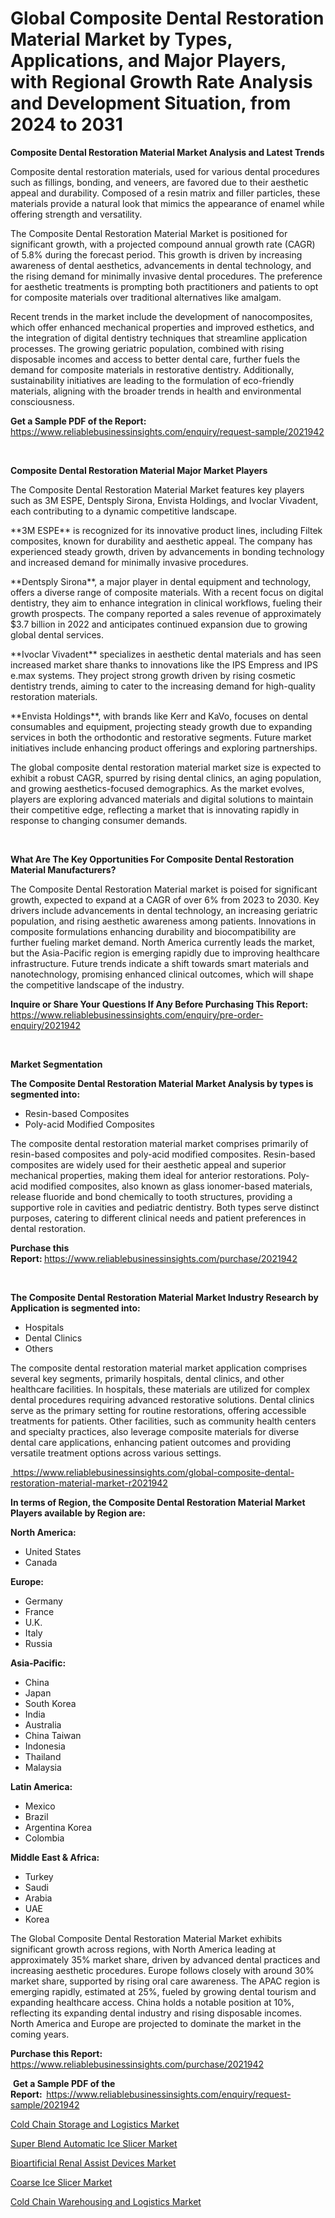 <p><h1>Global Composite Dental Restoration Material Market by Types, Applications, and Major Players, with Regional Growth Rate Analysis and Development Situation, from 2024 to 2031</h1></p><p><strong>Composite Dental Restoration Material Market Analysis and Latest Trends</strong></p>
<p><p>Composite dental restoration materials, used for various dental procedures such as fillings, bonding, and veneers, are favored due to their aesthetic appeal and durability. Composed of a resin matrix and filler particles, these materials provide a natural look that mimics the appearance of enamel while offering strength and versatility.</p><p>The Composite Dental Restoration Material Market is positioned for significant growth, with a projected compound annual growth rate (CAGR) of 5.8% during the forecast period. This growth is driven by increasing awareness of dental aesthetics, advancements in dental technology, and the rising demand for minimally invasive dental procedures. The preference for aesthetic treatments is prompting both practitioners and patients to opt for composite materials over traditional alternatives like amalgam.</p><p>Recent trends in the market include the development of nanocomposites, which offer enhanced mechanical properties and improved esthetics, and the integration of digital dentistry techniques that streamline application processes. The growing geriatric population, combined with rising disposable incomes and access to better dental care, further fuels the demand for composite materials in restorative dentistry. Additionally, sustainability initiatives are leading to the formulation of eco-friendly materials, aligning with the broader trends in health and environmental consciousness.</p></p>
<p><strong>Get a Sample PDF of the Report:&nbsp;</strong> <a href="https://www.reliablebusinessinsights.com/enquiry/request-sample/2021942?utm_campaign=97&utm_medium=2&utm_source=Github&utm_content=ia&utm_term=28102024&utm_id=composite-dental-restoration-material">https://www.reliablebusinessinsights.com/enquiry/request-sample/2021942</a></p>
<p>&nbsp;</p>
<p><strong>Composite Dental Restoration Material Major Market Players</strong></p>
<p><p>The Composite Dental Restoration Material Market features key players such as 3M ESPE, Dentsply Sirona, Envista Holdings, and Ivoclar Vivadent, each contributing to a dynamic competitive landscape. </p><p>**3M ESPE** is recognized for its innovative product lines, including Filtek composites, known for durability and aesthetic appeal. The company has experienced steady growth, driven by advancements in bonding technology and increased demand for minimally invasive procedures.</p><p>**Dentsply Sirona**, a major player in dental equipment and technology, offers a diverse range of composite materials. With a recent focus on digital dentistry, they aim to enhance integration in clinical workflows, fueling their growth prospects. The company reported a sales revenue of approximately $3.7 billion in 2022 and anticipates continued expansion due to growing global dental services.</p><p>**Ivoclar Vivadent** specializes in aesthetic dental materials and has seen increased market share thanks to innovations like the IPS Empress and IPS e.max systems. They project strong growth driven by rising cosmetic dentistry trends, aiming to cater to the increasing demand for high-quality restoration materials.</p><p>**Envista Holdings**, with brands like Kerr and KaVo, focuses on dental consumables and equipment, projecting steady growth due to expanding services in both the orthodontic and restorative segments. Future market initiatives include enhancing product offerings and exploring partnerships.</p><p>The global composite dental restoration material market size is expected to exhibit a robust CAGR, spurred by rising dental clinics, an aging population, and growing aesthetics-focused demographics. As the market evolves, players are exploring advanced materials and digital solutions to maintain their competitive edge, reflecting a market that is innovating rapidly in response to changing consumer demands.</p></p>
<p>&nbsp;</p>
<p><strong>What Are The Key Opportunities For Composite Dental Restoration Material Manufacturers?</strong></p>
<p><p>The Composite Dental Restoration Material market is poised for significant growth, expected to expand at a CAGR of over 6% from 2023 to 2030. Key drivers include advancements in dental technology, an increasing geriatric population, and rising aesthetic awareness among patients. Innovations in composite formulations enhancing durability and biocompatibility are further fueling market demand. North America currently leads the market, but the Asia-Pacific region is emerging rapidly due to improving healthcare infrastructure. Future trends indicate a shift towards smart materials and nanotechnology, promising enhanced clinical outcomes, which will shape the competitive landscape of the industry.</p></p>
<p><strong>Inquire or Share Your Questions If Any Before Purchasing This Report:</strong> <a href="https://www.reliablebusinessinsights.com/enquiry/pre-order-enquiry/2021942?utm_campaign=97&utm_medium=2&utm_source=Github&utm_content=ia&utm_term=28102024&utm_id=composite-dental-restoration-material">https://www.reliablebusinessinsights.com/enquiry/pre-order-enquiry/2021942</a></p>
<p>&nbsp;</p>
<p><strong>Market Segmentation</strong></p>
<p><strong>The Composite Dental Restoration Material Market Analysis by types is segmented into:</strong></p>
<p><ul><li>Resin-based Composites</li><li>Poly-acid Modified Composites</li></ul></p>
<p><p>The composite dental restoration material market comprises primarily of resin-based composites and poly-acid modified composites. Resin-based composites are widely used for their aesthetic appeal and superior mechanical properties, making them ideal for anterior restorations. Poly-acid modified composites, also known as glass ionomer-based materials, release fluoride and bond chemically to tooth structures, providing a supportive role in cavities and pediatric dentistry. Both types serve distinct purposes, catering to different clinical needs and patient preferences in dental restoration.</p></p>
<p><strong>Purchase this Report:&nbsp;</strong><a href="https://www.reliablebusinessinsights.com/purchase/2021942?utm_campaign=97&utm_medium=2&utm_source=Github&utm_content=ia&utm_term=28102024&utm_id=composite-dental-restoration-material">https://www.reliablebusinessinsights.com/purchase/2021942</a></p>
<p>&nbsp;</p>
<p><strong>The Composite Dental Restoration Material Market Industry Research by Application is segmented into:</strong></p>
<p><ul><li>Hospitals</li><li>Dental Clinics</li><li>Others</li></ul></p>
<p><p>The composite dental restoration material market application comprises several key segments, primarily hospitals, dental clinics, and other healthcare facilities. In hospitals, these materials are utilized for complex dental procedures requiring advanced restorative solutions. Dental clinics serve as the primary setting for routine restorations, offering accessible treatments for patients. Other facilities, such as community health centers and specialty practices, also leverage composite materials for diverse dental care applications, enhancing patient outcomes and providing versatile treatment options across various settings.</p></p>
<p><a href="https://www.reliablebusinessinsights.com/global-composite-dental-restoration-material-market-r2021942?utm_campaign=97&utm_medium=2&utm_source=Github&utm_content=ia&utm_term=28102024&utm_id=composite-dental-restoration-material">&nbsp;https://www.reliablebusinessinsights.com/global-composite-dental-restoration-material-market-r2021942</a></p>
<p><strong>In terms of Region, the Composite Dental Restoration Material Market Players available by Region are:</strong></p>
<p>
    <p> <strong> North America: </strong>
        <ul>
            <li>United States</li>
            <li>Canada</li>
        </ul>
        </p> 
    <p> <strong> Europe: </strong>
        <ul>
            <li>Germany</li>
            <li>France</li>
            <li>U.K.</li>
            <li>Italy</li>
            <li>Russia</li>
        </ul>
        </p> 
    <p> <strong> Asia-Pacific: </strong>
        <ul>
            <li>China</li>
            <li>Japan</li>
            <li>South Korea</li>
            <li>India</li>
            <li>Australia</li>
            <li>China Taiwan</li>
            <li>Indonesia</li>
            <li>Thailand</li>
            <li>Malaysia</li>
        </ul>
        </p> 
    <p> <strong> Latin America: </strong>
        <ul>
            <li>Mexico</li>
            <li>Brazil</li>
            <li>Argentina Korea</li>
            <li>Colombia</li>
        </ul>
        </p> 
    <p> <strong> Middle East & Africa: </strong>
        <ul>
            <li>Turkey</li>
            <li>Saudi</li>
            <li>Arabia</li>
            <li>UAE</li>
            <li>Korea</li>
        </ul>
    </p>
    </p>
<p><p>The Global Composite Dental Restoration Material Market exhibits significant growth across regions, with North America leading at approximately 35% market share, driven by advanced dental practices and increasing aesthetic procedures. Europe follows closely with around 30% market share, supported by rising oral care awareness. The APAC region is emerging rapidly, estimated at 25%, fueled by growing dental tourism and expanding healthcare access. China holds a notable position at 10%, reflecting its expanding dental industry and rising disposable incomes. North America and Europe are projected to dominate the market in the coming years.</p></p>
<p><strong>Purchase this Report: </strong><a href="https://www.reliablebusinessinsights.com/purchase/2021942?utm_campaign=97&utm_medium=2&utm_source=Github&utm_content=ia&utm_term=28102024&utm_id=composite-dental-restoration-material">https://www.reliablebusinessinsights.com/purchase/2021942</a></p>
<p>&nbsp;<strong>Get a Sample PDF of the Report:&nbsp;&nbsp;</strong><a href="https://www.reliablebusinessinsights.com/enquiry/request-sample/2021942?utm_campaign=97&utm_medium=2&utm_source=Github&utm_content=ia&utm_term=28102024&utm_id=composite-dental-restoration-material">https://www.reliablebusinessinsights.com/enquiry/request-sample/2021942</a></p>
<p><strong></strong></p>
<p><p><a href="https://www.linkedin.com/pulse/cold-chain-storage-logistics-market-evolution-future-outlook-u9xle?utm_campaign=97&utm_medium=2&utm_source=Github&utm_content=ia&utm_term=28102024&utm_id=composite-dental-restoration-material">Cold Chain Storage and Logistics Market</a></p><p><a href="https://issuu.com/reportprime-2/docs/super-blend-automatic-ice-slicer-ma_737f6f92ef03b6?utm_campaign=97&utm_medium=2&utm_source=Github&utm_content=ia&utm_term=28102024&utm_id=composite-dental-restoration-material">Super Blend Automatic Ice Slicer Market</a></p><p><a href="https://github.com/alespiliffe/Market-Research-Report-List-1/blob/main/bioartificial-renal-assist-devices-market.md?utm_campaign=97&utm_medium=2&utm_source=Github&utm_content=ia&utm_term=28102024&utm_id=composite-dental-restoration-material">Bioartificial Renal Assist Devices Market</a></p><p><a href="https://issuu.com/reportprime-2/docs/coarse-ice-slicer-market-size-2030._63f80cb84984bf?utm_campaign=97&utm_medium=2&utm_source=Github&utm_content=ia&utm_term=28102024&utm_id=composite-dental-restoration-material">Coarse Ice Slicer Market</a></p><p><a href="https://www.linkedin.com/pulse/evaluating-global-cold-chain-warehousing-logistics-market-axxue?trk=public_post_embed_feed-article-content&utm_campaign=97&utm_medium=2&utm_source=Github&utm_content=ia&utm_term=28102024&utm_id=composite-dental-restoration-material">Cold Chain Warehousing and Logistics Market</a></p></p>